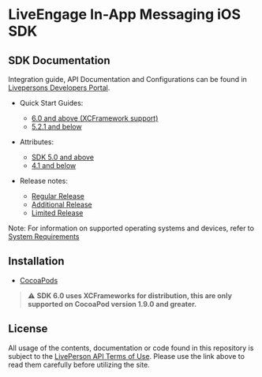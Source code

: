 # LiveEngage In-App Messaging iOS SDK

## SDK Documentation
Integration guide, API Documentation and Configurations can be found in [Livepersons Developers Portal](https://developers.liveperson.com/mobile-app-messaging-sdk-for-ios-overview.html).

* Quick Start Guides:
    -  [6.0 and above (XCFramework support)](https://developers.liveperson.com/mobile-app-messaging-sdk-for-ios-quick-starts-quick-start-6-0-and-up-xcframework-support.html)
    -  [5.2.1 and below](https://developers.liveperson.com/mobile-app-messaging-sdk-for-ios-quick-starts-quick-start-5-2-1-and-below.html)

* Attributes:
    - [SDK 5.0 and above](https://developers.liveperson.com/mobile-app-messaging-sdk-for-ios-sdk-attributes-sdk-5-0-and-above.html)
    - [4.1 and below](https://developers.liveperson.com/mobile-app-messaging-sdk-for-ios-sdk-attributes-sdk-4-1-and-below.html)

* Release notes:
    - [Regular Release](https://developers.liveperson.com/mobile-app-messaging-sdk-for-ios-all-releases-regular-releases.html)
    - [Additional Release](https://developers.liveperson.com/mobile-app-messaging-sdk-for-ios-all-releases-additional-releases.html)
    - [Limited Release](https://developers.liveperson.com/mobile-app-messaging-sdk-for-ios-all-releases-limited-releases.html)

Note: For information on supported operating systems and devices, refer to [System Requirements](https://s3-eu-west-1.amazonaws.com/ce-sr/CA/Admin/Sys+req/System+requirements.pdf)

## Installation
* [CocoaPods](https://github.com/LivePersonInc/iOSPodSpecs)

> :warning:  **SDK 6.0 uses XCFrameworks for distribution, this are only supported on CocoaPod version 1.9.0 and greater.**

## License

All usage of the contents, documentation or code found in this repository is subject to the [LivePerson API Terms of Use](https://www.liveperson.com/policies/apitou). Please use the link above to read them carefully before utilizing the site.
